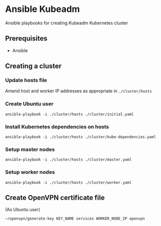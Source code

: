 # Ansible Kubeadm
Ansible playbooks for creating Kubeadm Kubernetes cluster

## Prerequisites
- Ansible

## Creating a cluster
### Update hosts file
Amend host and worker IP addresses as appropriate in `./cluster/hosts`

### Create Ubuntu user
`ansible-playbook -i ./cluster/hosts ./cluster/initial.yaml`

### Install Kubernetes dependencies on hosts
`ansible-playbook -i ./cluster/hosts ./cluster/kube-dependencies.yaml`

### Setup master nodes
`ansible-playbook -i ./cluster/hosts ./cluster/master.yaml`

### Setup worker nodes
`ansible-playbook -i ./cluster/hosts ./cluster/worker.yaml`

## Create OpenVPN certificate file
(As Ubuntu user)

`~/openvpn/generate-key KEY_NAME services WORKER_NODE_IP openvpn`
